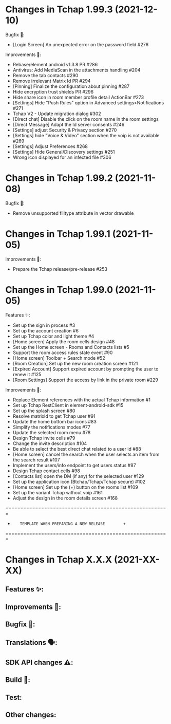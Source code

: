 Changes in Tchap 1.99.3 (2021-12-10)
===================================================

Bugfix 🐛:
 - [Login Screen] An unexpected error on the password field #276

Improvements 🙌:
 - Rebase/element android v1.3.8 PR #286
 - Antivirus: Add MediaScan in the attachments handling #204
 - Remove the tab contacts #290
 - Remove irrelevant Matrix Id PR #294
 - [Pinning] Finalize the configuration about pinning #287
 - Hide encryption trust shields PR #296
 - Hide share icon in room member profile detail ActionBar #273
 - [Settings] Hide "Push Rules" option in Advanced settings>Notifications #271
 - Tchap V2 - Update migration dialog #302
 - [Direct chat] Disable the click on the room name in the room settings
 - [Direct Message] Adapt the Id server consents #246
 - [Settings] adjust Security & Privacy section #270
 - [Settings] hide "Voice & Video" section when the voip is not available #269
 - [Settings] Adjust Preferences #268
 - [Settings] Hide General/Discovery settings #251
 - Wrong icon displayed for an infected file #306

Changes in Tchap 1.99.2 (2021-11-08)
===================================================

Bugfix 🐛:
 - Remove unsupported filltype attribute in vector drawable

Changes in Tchap 1.99.1 (2021-11-05)
===================================================

Improvements 🙌:
 - Prepare the Tchap release/pre-release #253

Changes in Tchap 1.99.0 (2021-11-05)
===================================================

Features ✨:
 - Set up the sign in process #3
 - Set up the account creation #6
 - Set up Tchap color and light theme #4
 - [Home screen] Apply the room cells design #48
 - Set up the Home screen - Rooms and Contacts lists #5
 - Support the room access rules state event #90
 - [Home screen] Toolbar + Search mode #52
 - [Room Creation] Set up the new room creation screen #121
 - [Expired Account] Support expired account by prompting the user to renew it #125
 - [Room Settings] Support the access by link in the private room #229

Improvements 🙌:
 - Replace Element references with the actual Tchap information #1
 - Set up Tchap RestClient in element-android-sdk #15
 - Set up the splash screen #80
 - Resolve matrixId to get Tchap user #91
 - Update the home bottom bar icons #83
 - Simplify the notifications modes #77
 - Update the selected room menu #78
 - Design Tchap invite cells #79
 - Change the invite description #104
 - Be able to select the best direct chat related to a user id #88
 - [Home screen] cancel the search when the user selects an item from the search result #107
 - Implement the users/info endpoint to get users status #87
 - Design Tchap contact cells #98
 - [Contacts list] open the DM (if any) for the selected user #129
 - Set up the application icon (Btchap/Tchap/Tchap secure) #102
 - [Home screen] Set up the (+) button on the rooms list #109
 - Set up the variant Tchap without voip #161
 - Adjust the design in the room details screen #168


=======================================================
+        TEMPLATE WHEN PREPARING A NEW RELEASE        +
=======================================================


Changes in Tchap X.X.X (2021-XX-XX)
===================================================

Features ✨:
 -

Improvements 🙌:
 -

Bugfix 🐛:
 -

Translations 🗣:
 -

SDK API changes ⚠️:
 - 

Build 🧱:
 -

Test:
 -

Other changes:
 -
